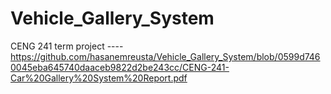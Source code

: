 # Vehicle_Gallery_System
CENG 241 term project ----
https://github.com/hasanemreusta/Vehicle_Gallery_System/blob/0599d7460045eba645740daaceb9822d2be243cc/CENG-241-Car%20Gallery%20System%20Report.pdf
